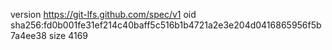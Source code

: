 version https://git-lfs.github.com/spec/v1
oid sha256:fd0b001fe31ef214c40baff5c516b1b4721a2e3e204d0416865956f5b7a4ee38
size 4169
